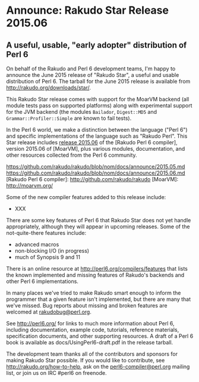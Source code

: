# Announce: Rakudo Star Release 2015.06

## A useful, usable, "early adopter" distribution of Perl 6

On behalf of the Rakudo and Perl 6 development teams, I'm happy to
announce the June 2015 release of "Rakudo Star", a useful and usable
distribution of Perl 6. The tarball for the June 2015 release is
available from <http://rakudo.org/downloads/star/>.

This Rakudo Star release comes with support for the MoarVM
backend (all module tests pass on supported platforms) along with
experimental support for the JVM backend (the modules `Bailador`,
`Digest::MD5` and `Grammar::Profiler::Simple` are known to fail tests).

In the Perl 6 world, we make a distinction between the language
("Perl 6") and specific implementations of the language such as
"Rakudo Perl". This Star release includes [release 2015.06] of the
[Rakudo Perl 6 compiler], version 2015.06 of [MoarVM], plus various
modules, documentation, and other resources collected from the
Perl 6 community.

[release 2015.06]:
    https://github.com/rakudo/rakudo/blob/nom/docs/announce/2015.04.md
    https://github.com/rakudo/rakudo/blob/nom/docs/announce/2015.05.md
    https://github.com/rakudo/rakudo/blob/nom/docs/announce/2015.06.md
[Rakudo Perl 6 compiler]: http://github.com/rakudo/rakudo
[MoarVM]: http://moarvm.org/

Some of the new compiler features added to this release include:

+ XXX

There are some key features of Perl 6 that Rakudo Star does not yet
handle appropriately, although they will appear in upcoming releases.
Some of the not-quite-there features include:

  * advanced macros
  * non-blocking I/O (in progress)
  * much of Synopsis 9 and 11

There is an online resource at <http://perl6.org/compilers/features>
that lists the known implemented and missing features of Rakudo's
backends and other Perl 6 implementations.

In many places we've tried to make Rakudo smart enough to inform the
programmer that a given feature isn't implemented, but there are many
that we've missed. Bug reports about missing and broken features are
welcomed at <rakudobug@perl.org>.

See <http://perl6.org/> for links to much more information about
Perl 6, including documentation, example code, tutorials, reference
materials, specification documents, and other supporting resources. A
draft of a Perl 6 book is available as docs/UsingPerl6-draft.pdf in
the release tarball.

The development team thanks all of the contributors and sponsors for
making Rakudo Star possible. If you would like to contribute, see
<http://rakudo.org/how-to-help>, ask on the <perl6-compiler@perl.org>
mailing list, or join us on IRC \#perl6 on freenode.
